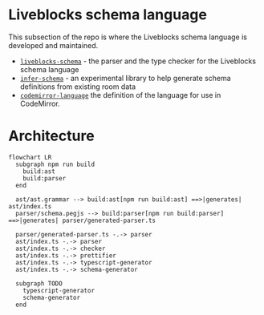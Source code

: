 # Liveblocks schema language

This subsection of the repo is where the Liveblocks schema
language is developed and maintained.

- [`liveblocks-schema`](./schema-lang/liveblocks-schema) - the parser and the type checker for the Liveblocks schema language
- [`infer-schema`](./schema-lang/infer-schema) - an experimental library to help generate schema definitions from existing room data
- [`codemirror-language`](./schema-lang/codemirror-language) the definition of the language for use in CodeMirror.

# Architecture

```mermaid
flowchart LR
  subgraph npm run build
    build:ast
    build:parser
  end

  ast/ast.grammar --> build:ast[npm run build:ast] ==>|generates| ast/index.ts
  parser/schema.pegjs --> build:parser[npm run build:parser] ==>|generates| parser/generated-parser.ts

  parser/generated-parser.ts -.-> parser
  ast/index.ts -.-> parser
  ast/index.ts -.-> checker
  ast/index.ts -.-> prettifier
  ast/index.ts -.-> typescript-generator
  ast/index.ts -.-> schema-generator

  subgraph TODO
    typescript-generator
    schema-generator
  end
```

